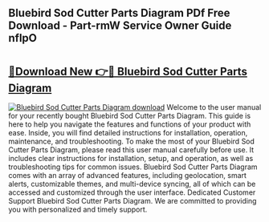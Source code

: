 ## Bluebird Sod Cutter Parts Diagram PDf Free Download - Part-rmW Service Owner Guide nflpO

# <h2><a href="http://dfr04e.blite.top/?on=Bluebird+Sod+Cutter+Parts+Diagram">🔗Download New 👉🔴 Bluebird Sod Cutter Parts Diagram</a></h2>

[![Bluebird Sod Cutter Parts Diagram download](https://i.imgur.com/lujVjoI.png)](http://dfr04e.blite.top/?on=Bluebird+Sod+Cutter+Parts+Diagram)
Welcome to the user manual for your recently bought Bluebird Sod Cutter Parts Diagram. This guide is here to help you navigate the features and functions of your product with ease. Inside, you will find detailed instructions for installation, operation, maintenance, and troubleshooting. To make the most of your Bluebird Sod Cutter Parts Diagram, please read this user manual carefully before use. It includes clear instructions for installation, setup, and operation, as well as troubleshooting tips for common issues. Bluebird Sod Cutter Parts Diagram comes with an array of advanced features, including geolocation, smart alerts, customizable themes, and multi-device syncing, all of which can be accessed and customized through the user interface. Dedicated Customer Support Bluebird Sod Cutter Parts Diagram. We are committed to providing you with personalized and timely support.

